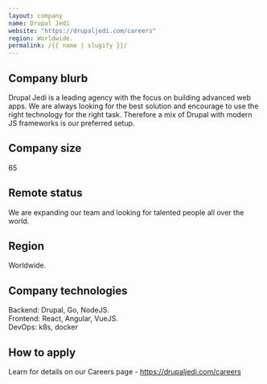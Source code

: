 ```yaml
---
layout: company
name: Drupal Jedi
website: "https://drupaljedi.com/careers"
region: Worldwide.
permalink: /{{ name | slugify }}/
---
```


## Company blurb

Drupal Jedi is a leading agency with the focus on building advanced web apps.
We are always looking for the best solution and encourage to use the right technology for the right task.
Therefore a mix of Drupal with modern JS frameworks is our preferred setup.

## Company size

65


## Remote status

We are expanding our team and looking for talented people all over the world.

## Region

Worldwide.

## Company technologies

Backend: Drupal, Go, NodeJS.<br>
Frontend: React, Angular, VueJS.<br>
DevOps: k8s, docker

## How to apply

Learn for details on our Careers page - https://drupaljedi.com/careers